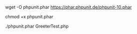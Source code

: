 wget -O phpunit.phar https://phar.phpunit.de/phpunit-10.phar

chmod +x phpunit.phar

./phpunit.phar GreeterTest.php
